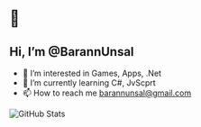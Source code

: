  # 👋 
 ## Hi, I’m @BarannUnsal
- 👀 I’m interested in Games, Apps, .Net
- 🌱 I’m currently learning C#, JvScprt
- 📫 How to reach me barannunsal@gmail.com

![GitHub Stats](https://github-readme-stats.vercel.app/api?username=BarannUnsal&theme=tokyonight)
